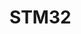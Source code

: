 # STM32
<img sre="https://user-images.githubusercontent.com/115202113/275747067-e2fc41a3-c262-4467-aa54-d05bb083d788.jpg" heghit="300">
<img sre="https://user-images.githubusercontent.com/115202113/275747058-6c9aacd3-faf4-4b69-b35a-6bb1c8688bef.jpg" heghit="300">
